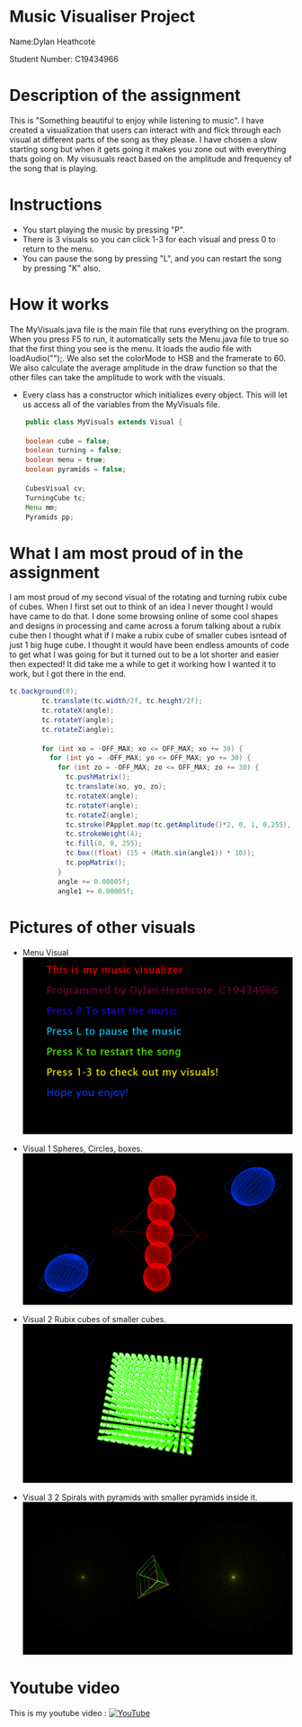 # Music Visualiser Project

Name:Dylan Heathcote

Student Number: C19434966

# Description of the assignment
This is "Something beautiful to enjoy while listening to music". I have created a visualization that users can interact with and flick through each visual at different parts of the song as they please. I have chosen a slow starting song but when it gets going it makes you zone out with everything thats going on. My visusuals react based on the amplitude and frequency of the song that is playing.

# Instructions
- You start playing the music by pressing "P".
- There is 3 visuals so you can click 1-3 for each visual and press 0 to return to the menu.
- You can pause the song by pressing "L", and you can restart the song by pressing "K" also.

# How it works
The MyVisuals.java file is the main file that runs everything on the program. 
When you press F5 to run, it automatically sets the Menu.java file to true so that the first thing you see is the menu. It loads the audio file with loadAudio("");. We also set the colorMode to HSB and the framerate to 60. We also calculate the average amplitude in the draw function so that the other files can take the amplitude to work with the visuals.


 - Every class has a constructor which initializes every object. This will let us access all of the variables from the MyVisuals file. 

```Java
	public class MyVisuals extends Visual {

    boolean cube = false;
    boolean turning = false;
    boolean menu = true;
    boolean pyramids = false;

    CubesVisual cv;
    TurningCube tc;
    Menu mm;
    Pyramids pp;
```

# What I am most proud of in the assignment
I am most proud of my second visual of the rotating and turning rubix cube of cubes. When I first set out to think of an idea I never thought I would have came to do that. I done some browsing online of some cool shapes and designs in processing and came across a forum talking about a rubix cube then I thought what if I make a rubix cube of smaller cubes isntead of just 1 big huge cube. I thought it would have been endless amounts of code to get what I was going for but it turned out to be a lot shorter and easier then expected! It did take me a while to get it working how I wanted it to work, but I got there in the end.

```Java
tc.background(0);
        tc.translate(tc.width/2f, tc.height/2f); 
        tc.rotateX(angle); 
        tc.rotateY(angle); 
        tc.rotateZ(angle);
        
        for (int xo = -OFF_MAX; xo <= OFF_MAX; xo += 30) {  
          for (int yo = -OFF_MAX; yo <= OFF_MAX; yo += 30) {
            for (int zo = -OFF_MAX; zo <= OFF_MAX; zo += 30) {
              tc.pushMatrix();
              tc.translate(xo, yo, zo); 
              tc.rotateX(angle);
              tc.rotateY(angle);
              tc.rotateZ(angle);
              tc.stroke(PApplet.map(tc.getAmplitude()*2, 0, 1, 0,255), 255, 255); 
              tc.strokeWeight(4); 
              tc.fill(0, 0, 255); 
              tc.box((float) (15 + (Math.sin(angle1)) * 10)); 
              tc.popMatrix();
            }
            angle += 0.00005f; 
            angle1 += 0.00005f;
```

# Pictures of other visuals
- Menu Visual
![An image](images/Visual1.png)

- Visual 1 Spheres, Circles, boxes.
![An image](images/Visual2.png)


- Visual 2 Rubix cubes of smaller cubes.
![An image](images/Visual3.png)


- Visual 3 2 Spirals with pyramids with smaller pyramids inside it.
![An image](images/Visual4.png)

# Youtube video

This is my youtube video : [![YouTube](images/Youtube.png)](https://youtu.be/eykQeFSJ6yc)